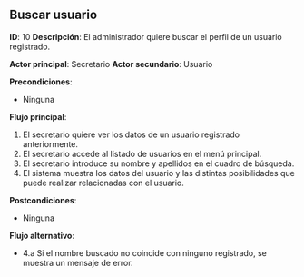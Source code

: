 ## Buscar usuario
**ID**: 10
**Descripción**: El administrador quiere buscar el perfil de un usuario registrado.

**Actor principal**: Secretario
**Actor secundario**: Usuario

**Precondiciones**:
* Ninguna

**Flujo principal**:
1. El secretario quiere ver los datos de un usuario registrado anteriormente.
1. El secretario accede al listado de usuarios en el menú principal.
1. El secretario introduce su nombre y apellidos en el cuadro de búsqueda.
1. El sistema muestra los datos del usuario y las distintas posibilidades que puede realizar relacionadas con el usuario.

**Postcondiciones**: 
* Ninguna

**Flujo alternativo**:
* 4.a Si el nombre buscado no coincide con ninguno registrado, se muestra un mensaje de error.
